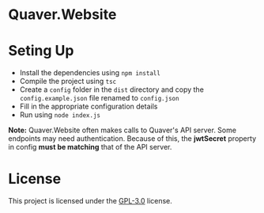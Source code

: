 # Quaver.Website

# Seting Up

* Install the dependencies using `npm install`
* Compile the project using `tsc`
* Create a `config` folder in the `dist` directory and copy the `config.example.json` file renamed to `config.json`
* Fill in the appropriate configuration details
* Run using `node index.js`

**Note:** Quaver.Website often makes calls to Quaver's API server. Some endpoints may need authentication. Because of this, the **jwtSecret** property in config **must be matching** that of the API server.

# License
This project is licensed under the [GPL-3.0](https://github.com/Swan/Quaver.Website/blob/master/LICENSE) license.
